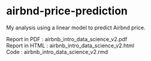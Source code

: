 # airbnd-price-prediction
My analysis using a linear model to predict Airbnd price. 

Report in PDF : airbnb_intro_data_science_v2.pdf <BR>
Report in HTML : airbnb_intro_data_science_v2.html <BR>
Code : airbnb_intro_data_science_v2.rmd

